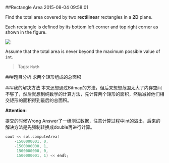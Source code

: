 ##Rectangle Area
2015-08-04 09:58:01

Find the total area covered by two **rectilinear** rectangles in a **2D** plane.

Each rectangle is defined by its bottom left corner and top right corner as shown in the figure.

![](https://leetcode.com/static/images/problemset/rectangle_area.png)

Assume that the total area is never beyond the maximum possible value of `int`.

> Tags: `Math`

###题目分析
求两个矩形组成的总面积

###我的解决方法
本来还想通过Bitmap的方法，但后来想想范围太大了内存空间不够了，然后就想到纯数学的计算方法，先计算两个矩形的面积，然后减掉他们相交矩形的面积得到最后的总面积。

**Attention:**

提交的时候Wrong Answer了一组测试数据，注意计算过程中int的溢出，后来的解决方法是先强制转换成double再进行计算。

~~~c++
cout << sol.computeArea(
    -1500000001, 0, 
    -1500000000, 1, 
     1500000000, 0,
     1500000001, 1) << endl;
~~~

